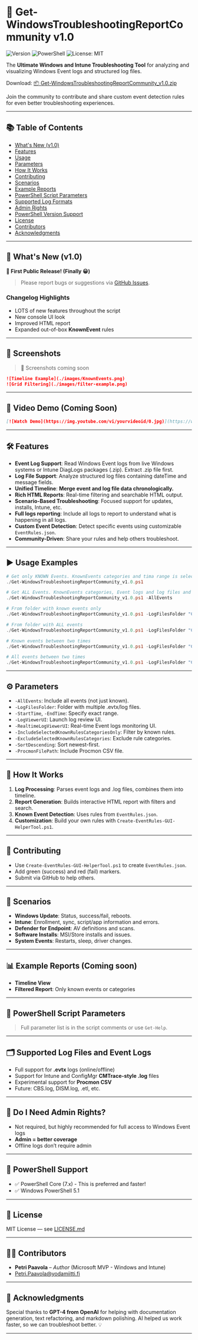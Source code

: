 # 🚀 Get-WindowsTroubleshootingReportCommunity v1.0

![Version](https://img.shields.io/badge/version-1.0-blue.svg)
![PowerShell](https://img.shields.io/badge/PowerShell-5.1%20%7C%207.x-blue.svg)
![License: MIT](https://img.shields.io/badge/License-MIT-yellow.svg)

The **Ultimate Windows and Intune Troubleshooting Tool** for analyzing and visualizing Windows Event logs and structured log files.

Download: [📦 Get-WindowsTroubleshootingReportCommunity_v1.0.zip](./Get-WindowsTroubleshootingReportCommunity_v1.0.zip)

Join the community to contribute and share custom event detection rules for even better troubleshooting experiences.

---

## 📚 Table of Contents

- [What's New (v1.0)](#whats-new-v10)
- [Features](#features)
- [Usage](#usage)
- [Parameters](#parameters)
- [How It Works](#how-it-works)
- [Contributing](#contributing)
- [Scenarios](#scenarios)
- [Example Reports](#example-reports)
- [PowerShell Script Parameters](#powershell-script-parameters)
- [Supported Log Formats](#supported-log-files-and-event-logs)
- [Admin Rights](#do-i-need-to-use-administrative-rights)
- [PowerShell Version Support](#windows-powershell-or-powershell-core)
- [License](#license)
- [Contributors](#contributors)
- [Acknowledgments](#acknowledgments-)

---

## 📢 What's New (v1.0)

**🎉 First Public Release! (Finally 😀)**

> Please report bugs or suggestions via [GitHub Issues](../../issues).

### Changelog Highlights

- LOTS of new features throughout the script  
- New console UI look  
- Improved HTML report  
- Expanded out-of-box **KnownEvent** rules  

---

## 📸 Screenshots

> 📍 Screenshots coming soon

```markdown
![Timeline Example](./images/KnownEvents.png)
![Grid Filtering](./images/filter-example.png)
```

---

## 🎥 Video Demo (Coming Soon)

```markdown
[![Watch Demo](https://img.youtube.com/vi/yourvideoid/0.jpg)](https://www.youtube.com/watch?v=yourvideoid)
```

---

## 🛠️ Features

- **Event Log Support**: Read Windows Event logs from live Windows systems or Intune DiagLogs packages (.zip). Extract .zip file first.
- **Log File Support**: Analyze structured log files containing dateTime and message fields.
- **Unified Timeline**: **Merge event and log file data chronologically.**
- **Rich HTML Reports**: Real-time filtering and searchable HTML output.
- **Scenario-Based Troubleshooting**: Focused support for updates, installs, Intune, etc.
- **Full logs reporting**: Include all logs to report to understand what is happening in all logs.
- **Custom Event Detection**: Detect specific events using customizable `EventRules.json`.
- **Community-Driven**: Share your rules and help others troubleshoot.

---

## ▶️ Usage Examples

```powershell
# Get only KNOWN Events. KnownEvents categories and tima range is selected from graphical UI
./Get-WindowsTroubleshootingReportCommunity_v1.0.ps1

# Get ALL Events. KnownEvents categories, Event logs and log files and tima range is selected from graphical UI
./Get-WindowsTroubleshootingReportCommunity_v1.0.ps1 -AllEvents

# From folder with known events only
./Get-WindowsTroubleshootingReportCommunity_v1.0.ps1 -LogFilesFolder "C:\Logs\DiagLogs-COMPUTERNAME"

# From folder with ALL events
./Get-WindowsTroubleshootingReportCommunity_v1.0.ps1 -LogFilesFolder "C:\Logs\DiagLogs-COMPUTERNAME" -AllEvents

# Known events between two times
./Get-WindowsTroubleshootingReportCommunity_v1.0.ps1 -LogFilesFolder "C:\Logs\DiagLogs-COMPUTERNAME" -StartTime "2024-12-02 08:00:00" -EndTime "2024-12-02 18:00:00"

# All events between two times
./Get-WindowsTroubleshootingReportCommunity_v1.0.ps1 -LogFilesFolder "C:\Logs\DiagLogs-COMPUTERNAME" -StartTime "2024-12-02 08:00:00" -EndTime "2024-12-02 18:00:00" -AllEvents
```

---

## ⚙️ Parameters

- `-AllEvents`: Include all events (not just known).
- `-LogFilesFolder`: Folder with multiple .evtx/log files.
- `-StartTime`, `-EndTime`: Specify exact range.
- `-LogViewerUI`: Launch log review UI.
- `-RealtimeLogViewerUI`: Real-time Event logs monitoring UI.
- `-IncludeSelectedKnownRulesCategoriesOnly`: Filter by known rules.
- `-ExcludeSelectedKnownRulesCategories`: Exclude rule categories.
- `-SortDescending`: Sort newest-first.
- `-ProcmonFilePath`: Include Procmon CSV file.

---

## 🧠 How It Works

1. **Log Processing**: Parses event logs and .log files, combines them into timeline.
2. **Report Generation**: Builds interactive HTML report with filters and search.
3. **Known Event Detection**: Uses rules from `EventRules.json`.
4. **Customization**: Build your own rules with `Create-EventRules-GUI-HelperTool.ps1`.

---

## 🤝 Contributing

- Use `Create-EventRules-GUI-HelperTool.ps1` to create `EventRules.json`.
- Add green (success) and red (fail) markers.
- Submit via GitHub to help others.

---

## 🧪 Scenarios

- **Windows Update**: Status, success/fail, reboots.
- **Intune**: Enrollment, sync, script/app information and errors.
- **Defender for Endpoint**: AV definitions and scans.
- **Software Installs**: MSI/Store installs and issues.
- **System Events**: Restarts, sleep, driver changes.

---

## 📊 Example Reports (Coming soon)

- **Timeline View**
- **Filtered Report**: Only known events or categories

---

## 📘 PowerShell Script Parameters

> Full parameter list is in the script comments or use `Get-Help`.

---

## 🗂️ Supported Log Files and Event Logs

- Full support for **.evtx** logs (online/offline)
- Support for Intune and ConfigMgr **CMTrace-style .log** files
- Experimental support for **Procmon CSV**
- Future: CBS.log, DISM.log, .etl, etc.

---

## 🔐 Do I Need Admin Rights?

- Not required, but highly recommended for full access to Windows Event logs
- **Admin = better coverage**
- Offline logs don’t require admin

---

## 🧩 PowerShell Support

- ✅ PowerShell Core (7.x) - This is preferred and faster!
- ✅ Windows PowerShell 5.1

---

## 📄 License

MIT License — see [LICENSE.md](LICENSE.md)

---

## 👨‍💻 Contributors

- **Petri Paavola** – *Author* (Microsoft MVP - Windows and Intune)
- Petri.Paavola@yodamiitti.fi

---

## 🤖 Acknowledgments

Special thanks to **GPT-4 from OpenAI** for helping with documentation generation, text refactoring, and markdown polishing. AI helped us work faster, so we can troubleshoot better. 💡

---
